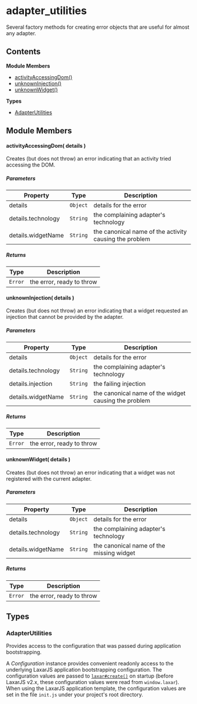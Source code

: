 
# <a id="adapter_utilities"></a>adapter_utilities

Several factory methods for creating error objects that are useful for almost any adapter.

## Contents

**Module Members**

- [activityAccessingDom()](#activityAccessingDom)
- [unknownInjection()](#unknownInjection)
- [unknownWidget()](#unknownWidget)

**Types**

- [AdapterUtilities](#AdapterUtilities)

## Module Members

#### <a id="activityAccessingDom"></a>activityAccessingDom( details )

Creates (but does not throw) an error indicating that an activity tried accessing the DOM.

##### Parameters

| Property | Type | Description |
| -------- | ---- | ----------- |
| details | `Object` |  details for the error |
| details.technology | `String` |  the complaining adapter's technology |
| details.widgetName | `String` |  the canonical name of the activity causing the problem |

##### Returns

| Type | Description |
| ---- | ----------- |
| `Error` |  the error, ready to throw |

#### <a id="unknownInjection"></a>unknownInjection( details )

Creates (but does not throw) an error indicating that a widget requested an injection that cannot be
provided by the adapter.

##### Parameters

| Property | Type | Description |
| -------- | ---- | ----------- |
| details | `Object` |  details for the error |
| details.technology | `String` |  the complaining adapter's technology |
| details.injection | `String` |  the failing injection |
| details.widgetName | `String` |  the canonical name of the widget causing the problem |

##### Returns

| Type | Description |
| ---- | ----------- |
| `Error` |  the error, ready to throw |

#### <a id="unknownWidget"></a>unknownWidget( details )

Creates (but does not throw) an error indicating that a widget was not registered with the current
adapter.

##### Parameters

| Property | Type | Description |
| -------- | ---- | ----------- |
| details | `Object` |  details for the error |
| details.technology | `String` |  the complaining adapter's technology |
| details.widgetName | `String` |  the canonical name of the missing widget |

##### Returns

| Type | Description |
| ---- | ----------- |
| `Error` |  the error, ready to throw |

## Types

### <a id="AdapterUtilities"></a>AdapterUtilities

Provides access to the configuration that was passed during application bootstrapping.

A *Configuration* instance provides convenient readonly access to the underlying LaxarJS
application bootstrapping configuration. The configuration values are passed to
[`laxar#create()`](-unknown-#create) on startup (before LaxarJS v2.x, these configuration values were read from
`window.laxar`). When using the LaxarJS application template, the configuration values are set in the
file `init.js` under your project's root directory.
